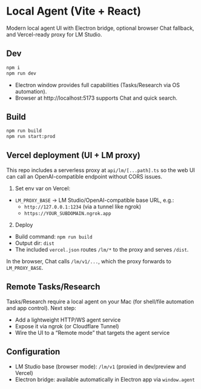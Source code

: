 # Local Agent (Vite + React)

Modern local agent UI with Electron bridge, optional browser Chat fallback, and Vercel-ready proxy for LM Studio.

## Dev

```bash
npm i
npm run dev
```

- Electron window provides full capabilities (Tasks/Research via OS automation).
- Browser at http://localhost:5173 supports Chat and quick search.

## Build

```bash
npm run build
npm run start:prod
```

## Vercel deployment (UI + LM proxy)

This repo includes a serverless proxy at `api/lm/[...path].ts` so the web UI can call an OpenAI-compatible endpoint without CORS issues.

1) Set env var on Vercel:
- `LM_PROXY_BASE` → LM Studio/OpenAI-compatible base URL, e.g.:
  - `http://127.0.0.1:1234` (via a tunnel like ngrok)
  - `https://YOUR_SUBDOMAIN.ngrok.app`

2) Deploy
- Build command: `npm run build`
- Output dir: `dist`
- The included `vercel.json` routes `/lm/*` to the proxy and serves `/dist`.

In the browser, Chat calls `/lm/v1/...`, which the proxy forwards to `LM_PROXY_BASE`.

## Remote Tasks/Research

Tasks/Research require a local agent on your Mac (for shell/file automation and app control). Next step:
- Add a lightweight HTTP/WS agent service
- Expose it via ngrok (or Cloudflare Tunnel)
- Wire the UI to a “Remote mode” that targets the agent service

## Configuration

- LM Studio base (browser mode): `/lm/v1` (proxied in dev/preview and Vercel)
- Electron bridge: available automatically in Electron app via `window.agent`
